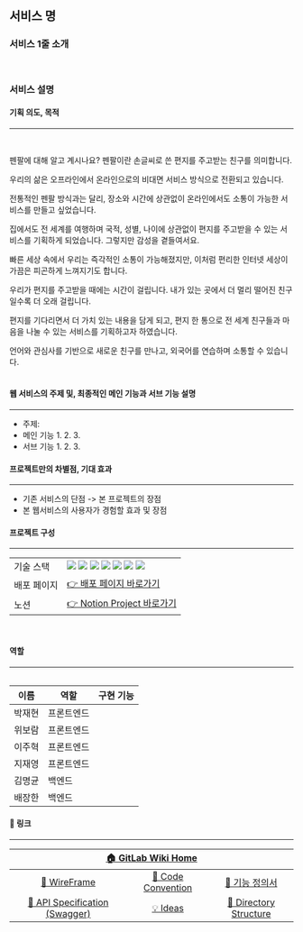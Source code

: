 ## **서비스 명**

### **서비스 1줄 소개**

<br>

### **서비스 설명**

#### **기획 의도, 목적**
---
<br/>

펜팔에 대해 알고 계시나요? 펜팔이란 손글씨로 쓴 편지를 주고받는 친구를 의미합니다. 

우리의 삶은 오프라인에서 온라인으로의 비대면 서비스 방식으로 전환되고 있습니다. 

전통적인 펜팔 방식과는 달리, 장소와 시간에 상관없이 온라인에서도 소통이 가능한 서비스를 만들고 싶었습니다. 

집에서도 전 세계를 여행하며 국적, 성별, 나이에 상관없이 편지를 주고받을 수 있는 서비스를 기획하게 되었습니다. 그렇지만 감성을 곁들여서요. 

빠른 세상 속에서 우리는 즉각적인 소통이 가능해졌지만, 이처럼 편리한 인터넷 세상이 가끔은 피곤하게 느껴지기도 합니다. 

우리가 편지를 주고받을 때에는 시간이 걸립니다. 내가 있는 곳에서 더 멀리 떨어진 친구일수록 더 오래 걸립니다. 

편지를 기다리면서 더 가치 있는 내용을 담게 되고, 편지 한 통으로 전 세계 친구들과 마음을 나눌 수 있는 서비스를 기획하고자 하였습니다. 

언어와 관심사를 기반으로 새로운 친구를 만나고, 외국어를 연습하며 소통할 수 있습니다.
<br/>
<br/>

#### 웹 서비스의 주제 및, 최종적인 메인 기능과 서브 기능 설명
---

- 주제:
- 메인 기능
  1.
  2.
  3.
- 서브 기능
  1.
  2.
  3.

#### 프로젝트만의 차별점, 기대 효과
---

- 기존 서비스의 단점 -> 본 프로젝트의 장점
- 본 웹서비스의 사용자가 경험할 효과 및 장점

#### 프로젝트 구성
---

<table align="center">
  <tr>
    <td><span>기술 스택</span></td>
    <td>
      <div>
        <img src="https://img.shields.io/badge/JavaScript-F7DF1E?style=flat-square&logo=javascript&logoColor=white"/>
        <img src="https://img.shields.io/badge/React-61DAFB?style=flat-square&logo=react&logoColor=white"/>
        <img src="https://img.shields.io/badge/StyledComponents-DB7093?style=flat-square&logo=styled-components&logoColor=white"/>
        <img src="https://img.shields.io/badge/Express-000000?style=flat-square&logo=express&logoColor=white"/>
        <img src="https://img.shields.io/badge/NGINX-009639?style=flat-square&logo=nginx&logoColor=white"/>
        <img src="https://img.shields.io/badge/MariaDB-003545?style=flat-square&logo=mariadb&logoColor=white">
        <img src="https://img.shields.io/badge/mysql-4479A1?style=flat-square&logo=mysql&logoColor=white">
      </div>
    </td>
  </tr>
  <tr>
    <td>배포 페이지</td>
    <td>
      <a href="">
        👉 배포 페이지 바로가기
      </a>
    </td>
  </tr>
  <tr>
    <td>노션</td>
    <td>
      <a href="">
        👉 Notion Project 바로가기
      </a>
    </td>
  </tr>
<table>

<br>

#### 역할
---

| 이름   | 역할       | 구현 기능 |
| ------ | ---------- | --------- |
| 박재현 | 프론트엔드 |           |
| 위보람 | 프론트엔드 |           |
| 이주혁 | 프론트엔드 |           |
| 지재영 | 프론트엔드 |           |
| 김명균 | 백엔드     |           |
| 배장한 | 백엔드     |           |

#### 🔗 링크
---
<table align="center">
<thead>
  <tr>
    <th colspan=5>
      <a href="https://kdt-gitlab.elice.io/sw_track/class_02_seoul/web_project_2/team13/project13">🏠 GitLab Wiki Home</a>
    </th>
  </tr>
</thead>
<tbody>
  <tr>
    <td align="center" colspan=2>
      <a href="https://www.figma.com/file/x6VNP5t97mEBBGZtwBxNiB/%EC%B5%9C%EA%B0%9513%ED%8C%80?node-id=367%3A232">🎨 WireFrame</a>
    </td>
    <td align="center">
      <a href="https://kdt-gitlab.elice.io/sw_track/class_02_seoul/web_project_2/team13/project13/-/wikis/team-code-convention">📕 Code Convention</a>
    </td>
    <td align="center">
      <a href="https://www.notion.so/new-edf193249ece4a6db3701b2b99fa1fc9">💾 기능 정의서</a>
    </td>

  </tr>
    <tr>
    <td align="center" colspan=2>
      <a href="https://team13-swagger.herokuapp.com/">🔑 API Specification (Swagger)</a>
    </td>
    <td align="center">
      <a href="">💡 Ideas</a>
    </td>
    <td align="center" colspan=2>
      <a href="">📂 Directory Structure</a>
    </td>
  </tr>
</tbody>
<table>